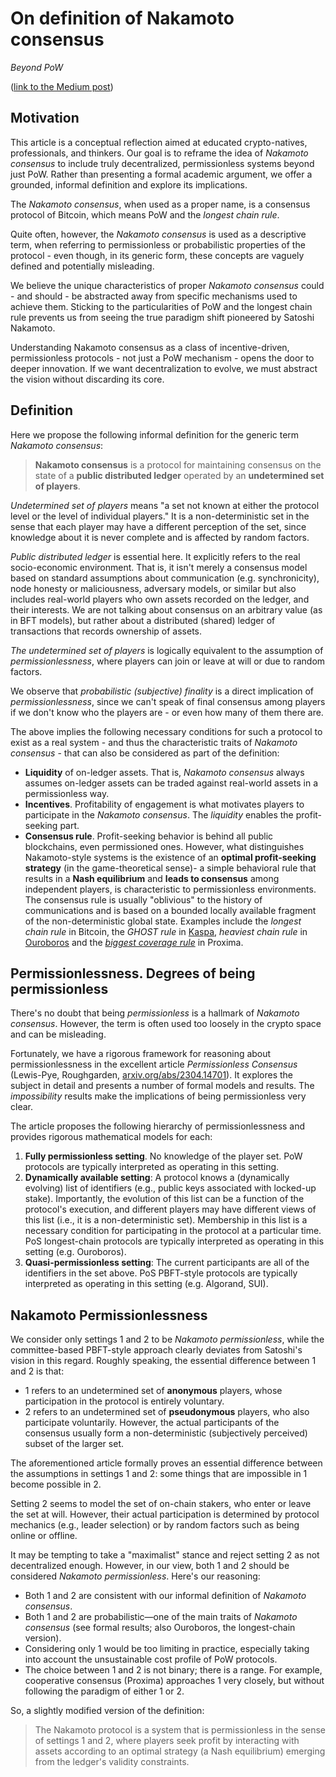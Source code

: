 # On definition of Nakamoto consensus
_Beyond PoW_

([link to the Medium post](https://medium.com/@lunfardo/on-definition-of-nakamoto-consensus-be8f4b84c899))

## Motivation
This article is a conceptual reflection aimed at educated crypto-natives, professionals, and thinkers. Our goal is to reframe the idea of _Nakamoto consensus_ to include truly decentralized, permissionless systems beyond just PoW. Rather than presenting a formal academic argument, we offer a grounded, informal definition and explore its implications.

The _Nakamoto consensus_, when used as a proper name, is a consensus protocol of Bitcoin, which means PoW and the _longest chain rule_.

Quite often, however, the _Nakamoto consensus_ is used as a descriptive term, when referring to permissionless or probabilistic properties of the protocol - even though, in its generic form, these concepts are vaguely defined and potentially misleading.

We believe the unique characteristics of proper _Nakamoto consensus_ could - and should - be abstracted away from specific mechanisms used to achieve them. Sticking to the particularities of PoW and the longest chain rule prevents us from seeing the true paradigm shift pioneered by Satoshi Nakamoto.

Understanding Nakamoto consensus as a class of incentive-driven, permissionless protocols - not just a PoW mechanism - opens the door to deeper innovation. If we want decentralization to evolve, we must abstract the vision without discarding its core.

## Definition
Here we propose the following informal definition for the generic term _Nakamoto consensus_:

> **Nakamoto consensus** is a protocol for maintaining consensus on the state of a **public distributed ledger** operated by an **undetermined set of players**.

_Undetermined set of players_ means "a set not known at either the protocol level or the level of individual players." It is a non-deterministic set in the sense that each player may have a different perception of the set, since knowledge about it is never complete and is affected by random factors.

_Public distributed ledger_ is essential here. It explicitly refers to the real socio-economic environment. That is, it isn't merely a consensus model based on standard assumptions about communication (e.g. synchronicity), node honesty or maliciousness, adversary models, or similar but also includes real-world players who own assets recorded on the ledger, and their interests. We are not talking about consensus on an arbitrary value (as in BFT models), but rather about a distributed (shared) ledger of transactions that records ownership of assets.

_The undetermined set of players_ is logically equivalent to the assumption of _permissionlessness_, where players can join or leave at will or due to random factors.

We observe that _probabilistic (subjective) finality_ is a direct implication of _permissionlessness_, since we can't speak of final consensus among players if we don't know who the players are - or even how many of them there are.

The above implies the following necessary conditions for such a protocol to exist as a real system - and thus the characteristic traits of _Nakamoto consensus_ - that can also be considered as part of the definition:

- **Liquidity** of on-ledger assets. That is, _Nakamoto consensus_ always assumes on-ledger assets can be traded against real-world assets in a permissionless way.
- **Incentives**. Profitability of engagement is what motivates players to participate in the _Nakamoto consensus_. The _liquidity_ enables the profit-seeking part.
- **Consensus rule**. Profit-seeking behavior is behind all public blockchains, even permissioned ones. However, what distinguishes Nakamoto-style systems is the existence of an **optimal profit-seeking strategy** (in the game-theoretical sense)- a simple behavioral rule that results in a **Nash equilibrium** and **leads to consensus** among independent players, is characteristic to permissionless environments. The consensus rule is usually "oblivious" to the history of communications and is based on a bounded locally available fragment of the non-deterministic global state. Examples include the _longest chain rule_ in Bitcoin, the _GHOST rule_ in [Kaspa](https://kaspa.org/), _heaviest chain rule_ in [Ouroboros](https://cardano.org/) and the [_biggest coverage rule_](/overview/consensus.md) in Proxima.

## Permissionlessness. Degrees of being permissionless
There's no doubt that being _permissionless_ is a hallmark of _Nakamoto consensus_. However, the term is often used too loosely in the crypto space and can be misleading.

Fortunately, we have a rigorous framework for reasoning about permissionlessness in the excellent article _Permissionless Consensus_ (Lewis-Pye, Roughgarden, [arxiv.org/abs/2304.14701](https://arxiv.org/abs/2304.14701)). It explores the subject in detail and presents a number of formal models and results. The _impossibility_ results make the implications of being permissionless very clear.

The article proposes the following hierarchy of permissionlessness and provides rigorous mathematical models for each:

1. **Fully permissionless setting**. No knowledge of the player set. PoW protocols are typically interpreted as operating in this setting.
2. **Dynamically available setting**: A protocol knows a (dynamically evolving) list of identifiers (e.g., public keys associated with locked-up stake). Importantly, the evolution of this list can be a function of the protocol's execution, and different players may have different views of this list (i.e., it is a non-deterministic set). Membership in this list is a necessary condition for participating in the protocol at a particular time.
PoS longest-chain protocols are typically interpreted as operating in this setting (e.g. Ouroboros).
3. **Quasi-permissionless setting**: The current participants are all of the identifiers in the set above. PoS PBFT-style protocols are typically interpreted as operating in this setting (e.g. Algorand, SUI).

## Nakamoto Permissionlessness
We consider only settings 1 and 2 to be _Nakamoto permissionless_, while the committee-based PBFT-style approach clearly deviates from Satoshi's vision in this regard.
Roughly speaking, the essential difference between 1 and 2 is that:

- 1 refers to an undetermined set of **anonymous** players, whose participation in the protocol is entirely voluntary.
- 2 refers to an undetermined set of **pseudonymous** players, who also participate voluntarily. However, the actual participants of the consensus usually form a non-deterministic (subjectively perceived) subset of the larger set.

The aforementioned article formally proves an essential difference between the assumptions in settings 1 and 2: some things that are impossible in 1 become possible in 2.

Setting 2 seems to model the set of on-chain stakers, who enter or leave the set at will. However, their actual participation is determined by protocol mechanics (e.g., leader selection) or by random factors such as being online or offline.

It may be tempting to take a "maximalist" stance and reject setting 2 as not decentralized enough. However, in our view, both 1 and 2 should be considered _Nakamoto permissionless_. Here's our reasoning:

- Both 1 and 2 are consistent with our informal definition of _Nakamoto consensus_.
- Both 1 and 2 are probabilistic—one of the main traits of _Nakamoto consensus_ (see formal results; also Ouroboros, the longest-chain version).
- Considering only 1 would be too limiting in practice, especially taking into account the unsustainable cost profile of PoW protocols.
- The choice between 1 and 2 is not binary; there is a range. For example, cooperative consensus (Proxima) approaches 1 very closely, but without following the paradigm of either 1 or 2.

So, a slightly modified version of the definition:

> The Nakamoto protocol is a system that is permissionless in the sense of settings 1 and 2, where players seek profit by interacting with assets according to an optimal strategy (a Nash equilibrium) emerging from the ledger's validity constraints.